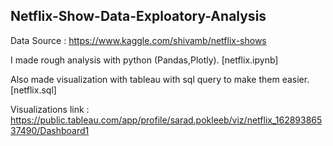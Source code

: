 ## Netflix-Show-Data-Exploatory-Analysis

Data Source : https://www.kaggle.com/shivamb/netflix-shows

I made rough analysis with python (Pandas,Plotly). [netflix.ipynb]

Also made visualization with tableau with sql query to make them easier. [netflix.sql]

Visualizations link : https://public.tableau.com/app/profile/sarad.pokleeb/viz/netflix_16289386537490/Dashboard1

